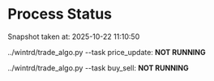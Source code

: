 # Process Status

Snapshot taken at: 2025-10-22 11:10:50

../wintrd/trade_algo.py --task price_update: **NOT RUNNING**

../wintrd/trade_algo.py --task buy_sell: **NOT RUNNING**

